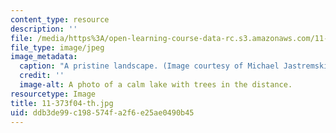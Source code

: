 ```yaml
---
content_type: resource
description: ''
file: /media/https%3A/open-learning-course-data-rc.s3.amazonaws.com/11-373-science-politics-and-environmental-policy-fall-2004/ddb3de99c198574fa2f6e25ae0490b45_11-373f04-th.jpg
file_type: image/jpeg
image_metadata:
  caption: "A pristine landscape. (Image courtesy of Michael Jastremski,\_[openphoto.net](http://openphoto.net/).)"
  credit: ''
  image-alt: A photo of a calm lake with trees in the distance.
resourcetype: Image
title: 11-373f04-th.jpg
uid: ddb3de99-c198-574f-a2f6-e25ae0490b45
---
```

